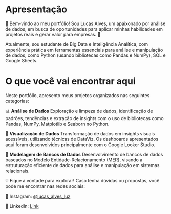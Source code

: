 # **Apresentação** 
👋 Bem-vindo ao meu portfólio! Sou Lucas Alves, um apaixonado por análise de dados, em busca de oportunidades para aplicar minhas habilidades em projetos reais e gerar valor para empresas. 🚀

Atualmente, sou estudante de Big Data e Inteligência Analítica, com experiência prática em ferramentas essenciais para análise e manipulação de dados, como Python (usando bibliotecas como Pandas e NumPy), SQL e Google Sheets.

# **O que você vai encontrar aqui**
Neste portfólio, apresento meus projetos organizados nas seguintes categorias:

📊 **Análise de Dados**
Exploração e limpeza de dados, identificação de padrões, tendências e extração de insights com o uso de bibliotecas como Pandas, NumPy, Matplotlib e Seaborn no Python.

🎨 **Visualização de Dados**
Transformação de dados em insights visuais acessíveis, utilizando técnicas de DataViz. Os dashboards apresentados aqui foram desenvolvidos principalmente com o Google Looker Studio.

📂 **Modelagem de Bancos de Dados**
Desenvolvimento de bancos de dados baseados no Modelo Entidade-Relacionamento (MER), visando a estruturação eficiente de dados para análise e manipulação em sistemas relacionais.

💡 Fique à vontade para explorar! Caso tenha dúvidas ou propostas, você pode me encontrar nas redes sociais:

📸 Instagram: [@lucas_alves_luz](https://www.instagram.com/lucas_alves_luz/)

💼 LinkedIn: [Link](https://www.instagram.com/lucas_alves_luz/)

